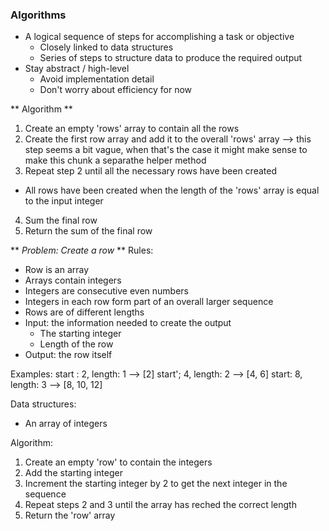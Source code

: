 ### Algorithms
- A logical sequence of steps for accomplishing a task or objective
  - Closely linked to data structures
  - Series of steps to structure data to produce the required output
- Stay abstract / high-level
  - Avoid implementation detail
  - Don't worry about efficiency for now


** Algorithm **

1. Create an empty 'rows' array to contain all the rows
2. Create the first row array and add it to the overall 'rows' array --> this step seems a bit vague, when that's the case it might make sense to make this chunk a separathe helper method
3. Repeat step 2 until all the necessary rows have been 
created 
  - All rows have been created when the length of the 'rows' array is equal to the input integer
4. Sum the final row
5. Return the sum of the final row

** _Problem: Create a row_ **
Rules:
  - Row is an array
  - Arrays contain integers
  - Integers are consecutive even numbers
  - Integers in each row form part of an overall larger sequence
  - Rows are of different lengths
  - Input: the information needed to create the output
    - The starting integer
    - Length of the row
  - Output: the row itself

Examples:
start : 2, length: 1 --> [2]
start'; 4, length: 2 --> [4, 6]
start: 8, length: 3 --> [8, 10, 12]

Data structures:
- An array of integers

Algorithm:
1. Create an empty 'row' to contain the integers
2. Add the starting integer
3. Increment the starting integer by 2 to get the next integer in the sequence
4. Repeat steps 2 and 3 until the array has reched the correct length
5. Return the 'row' array
